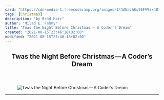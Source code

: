 ```yaml
---
card: "https://cdn-media-1.freecodecamp.org/images/1*1ANazAUq9SFVVzx4U7vyZA.jpeg"
tags: [Christmas]
description: "by Brad Harr"
author: "Milad E. Fahmy"
title: "Twas the Night Before Christmas — A Coder’s Dream"
created: "2021-08-15T23:46:18+02:00"
modified: "2021-08-15T23:46:18+02:00"
---
```

<div class="site-wrapper">
<main id="site-main" class="site-main outer">
<div class="inner">
<article class="post-full post tag-christmas tag-coding tag-freecodecamp tag-developer ">
<header class="post-full-header">
<h1 class="post-full-title">Twas the Night Before Christmas — A Coder’s Dream</h1>
</header>
<figure class="post-full-image">
<picture>
<source media="(max-width: 700px)" sizes="1px" srcset="data:image/gif;base64,R0lGODlhAQABAIAAAAAAAP///yH5BAEAAAAALAAAAAABAAEAAAIBRAA7 1w">
<source media="(min-width: 701px)" sizes="(max-width: 800px) 400px,
(max-width: 1170px) 700px,
1400px" srcset="https://cdn-media-1.freecodecamp.org/images/1*1ANazAUq9SFVVzx4U7vyZA.jpeg 300w,
https://cdn-media-1.freecodecamp.org/images/1*1ANazAUq9SFVVzx4U7vyZA.jpeg 600w,
https://cdn-media-1.freecodecamp.org/images/1*1ANazAUq9SFVVzx4U7vyZA.jpeg 1000w,
https://cdn-media-1.freecodecamp.org/images/1*1ANazAUq9SFVVzx4U7vyZA.jpeg 2000w">
<img onerror="this.style.display='none'" src="https://cdn-media-1.freecodecamp.org/images/1*1ANazAUq9SFVVzx4U7vyZA.jpeg" alt="Twas the Night Before Christmas — A Coder’s Dream">
</picture>
</figure>
<section class="post-full-content">
<div class="post-content medium-migrated-article">
</div>
<hr>
</section>
</article>
</div>
</main>
</div>
<!-- Google Tag Manager (noscript) -->
<!-- End Google Tag Manager (noscript) -->
